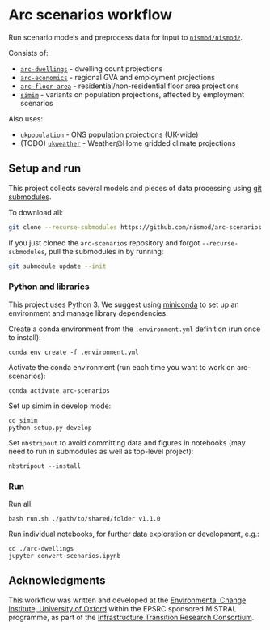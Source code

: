 # Arc scenarios workflow

Run scenario models and preprocess data for input to
[`nismod/nismod2`](https://github.com/nismod/nismod2).

Consists of:
- [`arc-dwellings`](https://github.com/nismod/arc-dwellings) - dwelling count projections
- [`arc-economics`](https://github.com/nismod/arc-economics) - regional GVA and employment
  projections
- [`arc-floor-area`](https://github.com/nismod/arc-floor-area) - residential/non-residential
  floor area projections
- [`simim`](https://github.com/nismod/simim) - variants on population projections, affected by
  employment scenarios

Also uses:
- [`ukpopulation`](https://github.com/nismod/ukpopulation) - ONS population projections
  (UK-wide)
- (TODO) [`ukweather`](https://github.com/nismod/ukweather) - Weather@Home gridded climate
  projections


## Setup and run

This project collects several models and pieces of data processing using [git
submodules](https://git-scm.com/book/en/v2/Git-Tools-Submodules).

To download all:

```bash
git clone --recurse-submodules https://github.com/nismod/arc-scenarios
```

If you just cloned the `arc-scenarios` repository and forgot `--recurse-submodules`, pull the
submodules in by running:

```bash
git submodule update --init
```

### Python and libraries

This project uses Python 3. We suggest using [miniconda](https://conda.io/miniconda.html) to
set up an environment and manage library dependencies.

Create a conda environment from the `.environment.yml` definition (run once to install):

    conda env create -f .environment.yml

Activate the conda environment (run each time you want to work on arc-scenarios):

    conda activate arc-scenarios

Set up simim in develop mode:

    cd simim
    python setup.py develop

Set `nbstripout` to avoid committing data and figures in notebooks (may need to run in
submodules as well as top-level project):

    nbstripout --install


### Run

Run all:

    bash run.sh ./path/to/shared/folder v1.1.0

Run individual notebooks, for further data exploration or development, e.g.:

    cd ./arc-dwellings
    jupyter convert-scenarios.ipynb


## Acknowledgments

This workflow was written and developed at the [Environmental Change Institute, University of
Oxford](http://www.eci.ox.ac.uk/) within the EPSRC sponsored MISTRAL programme, as part of the
[Infrastructure Transition Research Consortium](http://www.itrc.org.uk/).
